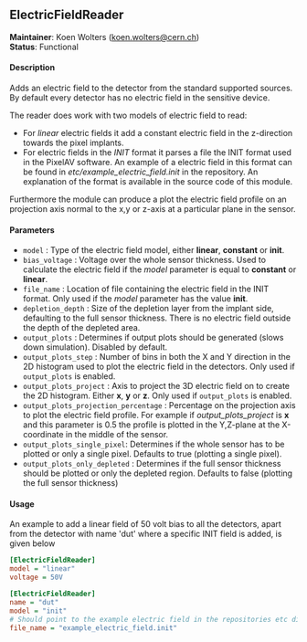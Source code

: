 ## ElectricFieldReader
**Maintainer**: Koen Wolters (<koen.wolters@cern.ch>)  
**Status**: Functional  

#### Description
Adds an electric field to the detector from the standard supported sources. By default every detector has no electric field in the sensitive device.

The reader does work with two models of electric field to read:

* For *linear* electric fields it add a constant electric field in the z-direction towards the pixel implants.
* For electric fields in the *INIT* format it parses a file the INIT format used in the PixelAV software. An example of a electric field in this format can be found in *etc/example_electric_field.init* in the repository. An explanation of the format is available in the source code of this module.

Furthermore the module can produce a plot the electric field profile on an projection axis normal to the x,y or z-axis at a particular plane in the sensor.

#### Parameters
* `model` : Type of the electric field model, either **linear**, **constant** or **init**.
* `bias_voltage` : Voltage over the whole sensor thickness. Used to calculate the electric field if the *model* parameter is equal to **constant** or **linear**.
* `file_name` : Location of file containing the electric field in the INIT format. Only used if the *model* parameter has the value **init**.
* `depletion_depth` : Size of the depletion layer from the implant side, defaulting to the full sensor thickness. There is no electric field outside the depth of the depleted area.
* `output_plots` : Determines if output plots should be generated (slows down simulation). Disabled by default.
* `output_plots_step` : Number of bins in both the X and Y direction in the 2D histogram used to plot the electric field in the detectors. Only used if `output_plots` is enabled.
* `output_plots_project` : Axis to project the 3D electric field on to create the 2D histogram. Either **x**, **y** or **z**. Only used if `output_plots` is enabled.
* `output_plots_projection_percentage` : Percentage on the projection axis to plot the electric field profile. For example if *output_plots_project* is **x** and this parameter is 0.5 the profile is plotted in the Y,Z-plane at the X-coordinate in the middle of the sensor.
* `output_plots_single_pixel`: Determines if the whole sensor has to be plotted or only a single pixel. Defaults to true (plotting a single pixel).
* `output_plots_only_depleted` : Determines if the full sensor thickness should be plotted or only the depleted region. Defaults to false (plotting the full sensor thickness)

#### Usage
An example to add a linear field of 50 volt bias to all the detectors, apart from the detector with name 'dut' where a specific INIT field is added, is given below

```ini
[ElectricFieldReader]
model = "linear"
voltage = 50V

[ElectricFieldReader]
name = "dut"
model = "init"
# Should point to the example electric field in the repositories etc directory
file_name = "example_electric_field.init"
```

